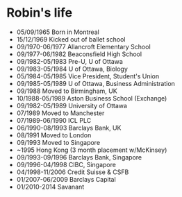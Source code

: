 Robin's life
===============

- 05/09/1965 Born in Montreal
- 15/12/1969 Kicked out of ballet school
- 09/1970-06/1977 Allancroft Elementary School
- 09/1977-06/1982 Beaconsfield High School
- 09/1982-05/1983 Pre-U, U of Ottawa
- 09/1983-05/1984 U of Ottawa, Biology
- 05/1984-05/1985 Vice President, Student's Union
- 09/1985-05/1989 U of Ottawa, Business Administration
- 09/1988 Moved to Birmingham, UK
- 10/1988-05/1989 Aston Business School (Exchange)
- 09/1982-05/1989 University of Ottawa
- 07/1989 Moved to Manchester
- 07/1989-06/1990 ICL PLC
- 06/1990-08/1993 Barclays Bank, UK
- 08/1991 Moved to London
- 09/1993 Moved to Singapore
- ~1995 Hong Kong (3 month placement w/McKinsey)
- 09/1993-09/1996 Barclays Bank, Singapore
- 09/1996-04/1998 CIBC, Singapore
- 04/1998-11/2006 Credit Suisse & CSFB
- 01/2007-06/2009 Barclays Capital
- 01/2010-2014 Savanant 
